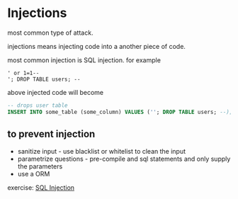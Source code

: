 # Injections

most common type of attack.

injections means injecting code into a another piece of code.

most common injection is SQL injection. for example

```
' or 1=1--
'; DROP TABLE users; --
```

above injected code will become

```sql
-- drops user table
INSERT INTO some_table (some_column) VALUES (''; DROP TABLE users; --);
```

## to prevent injection

- sanitize input - use blacklist or whitelist to clean the input
- parametrize questions - pre-compile and sql statements and only supply the parameters
- use a ORM

exercise: [SQL Injection](https://www.hacksplaining.com/exercises/sql-injection)
